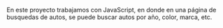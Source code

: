En este  proyecto trabajamos con JavaScript, en donde en una página de busquedas de autos, se puede buscar autos por año, color, marca, etc.  
